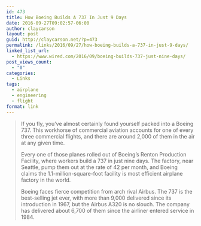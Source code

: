 ```yaml
---
id: 473
title: How Boeing Builds A 737 In Just 9 Days
date: 2016-09-27T09:02:57-06:00
author: claycarson
layout: post
guid: http://claycarson.net/?p=473
permalink: /links/2016/09/27/how-boeing-builds-a-737-in-just-9-days/
linked_list_url:
  - https://www.wired.com/2016/09/boeing-builds-737-just-nine-days/
post_views_count:
  - "0"
categories:
  - Links
tags:
  - airplane
  - engineering
  - flight
format: link
---
```

<blockquote>
  If you fly, you’ve almost certainly found yourself packed into a Boeing 737. This workhorse of commercial aviation accounts for one of every three commercial flights, and there are around 2,000 of them in the air at any given time.
  
  Every one of those planes rolled out of Boeing’s Renton Production Facility, where workers build a 737 in just nine days. The factory, near Seattle, pump them out at the rate of 42 per month, and Boeing claims the 1.1-million-square-foot facility is most efficient airplane factory in the world.
  
  Boeing faces fierce competition from arch rival Airbus. The 737 is the best-selling jet ever, with more than 9,000 delivered since its introduction in 1967, but the Airbus A320 is no slouch. The company has delivered about 6,700 of them since the airliner entered service in 1984.
</blockquote>
